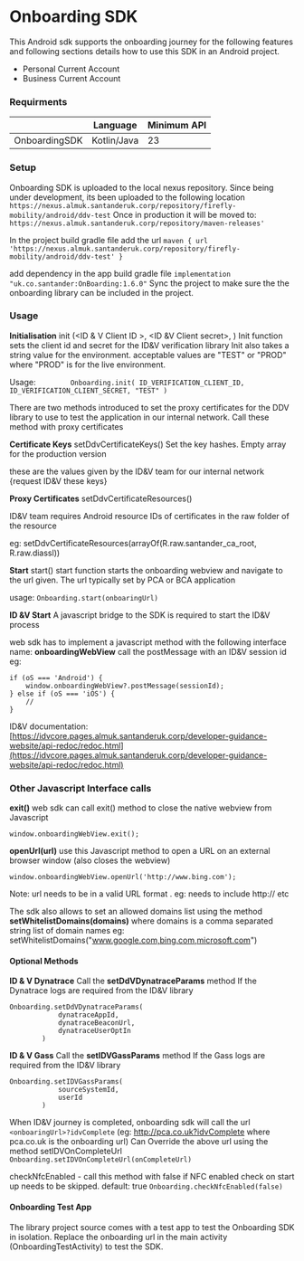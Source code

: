 # Onboarding SDK 

This Android sdk supports the onboarding journey for the following features and following sections details how to use this SDK in an Android project.

- Personal Current Account
- Business Current Account


### Requirments

|                        | Language | Minimum API  |
|------------------------|----------|--------------------|
| OnboardingSDK      | Kotlin/Java   | 23             |

### Setup
Onboarding SDK is uploaded to the local nexus repository. Since being under development, its been uploaded to the following location
`https://nexus.almuk.santanderuk.corp/repository/firefly-mobility/android/ddv-test`
Once in production it will be moved to:
`https://nexus.almuk.santanderuk.corp/repository/maven-releases'`

In the project build gradle file add the url 
`maven {
            url 'https://nexus.almuk.santanderuk.corp/repository/firefly-mobility/android/ddv-test'
        }`

add dependency in the app build gradle file
`implementation "uk.co.santander:OnBoarding:1.6.0"`
Sync the project to make sure the the onboarding library can be included in the project.

### Usage

**Initialisation**
init (<ID & V Client ID >, <ID &V Client secret>, <Environment>)
Init function sets the client id and secret for the ID&V verification library
Init also takes a string value for the environment. acceptable values are "TEST" or "PROD"
where "PROD" is for the live environment.

Usage:
`        Onboarding.init(
            ID_VERIFICATION_CLIENT_ID,
            ID_VERIFICATION_CLIENT_SECRET,
            "TEST"
        )`
        
There are two methods introduced to set the proxy certificates for the DDV library to use to test
the application in our internal network. Call these method with proxy certificates

**Certificate Keys**
setDdvCertificateKeys(<Array of Strings>)
Set the key hashes. Empty array for the production version

these are the values given by the ID&V team for our internal network
{request ID&V these keys}

**Proxy Certificates**
setDdvCertificateResources(<Array of integer resource ids>)

ID&V team requires Android resource IDs of certificates in the raw folder of the resource

eg:
setDdvCertificateResources(arrayOf(R.raw.santander_ca_root, R.raw.diassl))

**Start**
start(<url to navitate>)
start function starts the onboarding webview and navigate to the url given. The url typically set by PCA or BCA application

usage:
`Onboarding.start(onboaringUrl)`

**ID &V Start**
A javascript bridge to the SDK is required to start the ID&V process

web sdk has to implement a javascript method with the following interface name:
 **onboardingWebView**
call the postMessage with an ID&V session id
eg:
```
if (oS === 'Android') {
    window.onboardingWebView?.postMessage(sessionId);
} else if (oS === 'iOS') {
    //
}
```
ID&V documentation: [https://idvcore.pages.almuk.santanderuk.corp/developer-guidance-website/api-redoc/redoc.html](https://idvcore.pages.almuk.santanderuk.corp/developer-guidance-website/api-redoc/redoc.html)

### Other Javascript Interface calls

**exit()**
web sdk can call exit() method to close the native webview from Javascript
```aidl
window.onboardingWebView.exit();
```

**openUrl(url)**
use this Javascript method to open a URL on an external browser window (also closes the webview)
```aidl
window.onboardingWebView.openUrl('http://www.bing.com');
```
Note: url needs to be in a valid URL format . eg: needs to include http:// etc

The sdk also allows to set an allowed domains list using the method
**setWhitelistDomains(domains)**
where domains is a comma separated string list of domain names
eg: setWhitelistDomains("www.google.com,bing.com,microsoft.com")

#### Optional Methods
**ID & V Dynatrace**
Call the **setDdVDynatraceParams** method If the Dynatrace logs are required from the ID&V library
```
Onboarding.setDdVDynatraceParams(
            dynatraceAppId,
            dynatraceBeaconUrl,
            dynatraceUserOptIn
        )
```

**ID & V Gass**
Call the **setIDVGassParams** method If the Gass logs are required from the ID&V library
```
Onboarding.setIDVGassParams(
            sourceSystemId,
            userId
        )
```

When ID&V journey is completed, onboarding sdk will call the url
`<onboaringUrl>?idvComplete`
(eg: http://pca.co.uk?idvComplete where pca.co.uk is the onboarding url)
Can Override the above url using the method setIDVOnCompleteUrl
`Onboarding.setIDVOnCompleteUrl(onCompleteUrl)`

checkNfcEnabled - call this method with false if NFC enabled check on start up needs to be skipped.
default:  true
`Onboarding.checkNfcEnabled(false)`



#### Onboarding Test App
The library project source comes with a test app to test the Onboarding SDK in isolation.
Replace the onboarding url in the main activity (OnboardingTestActivity) to test the SDK.
